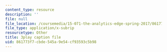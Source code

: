 ```yaml
---
content_type: resource
description: ''
file: null
file_location: /coursemedia/15-071-the-analytics-edge-spring-2017/861773f7cbde545a9e54cf93593c5b98_e8yvJp0VqtI.vtt
file_type: application/x-subrip
resourcetype: Other
title: 3play caption file
uid: 861773f7-cbde-545a-9e54-cf93593c5b98
---
```

